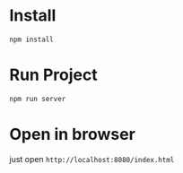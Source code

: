 Install
=======
```
npm install
```


Run Project
==========
```
npm run server
```


Open in browser
====
just open 
`http://localhost:8080/index.html`